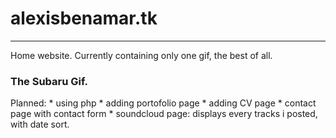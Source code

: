 # alexisbenamar.tk

---

Home website.
Currently containing only one gif, the best of all.
### The Subaru Gif.

Planned:
    * using php
    * adding portofolio page
    * adding CV page
    * contact page with contact form
    * soundcloud page:  displays every tracks i posted, with date sort.
